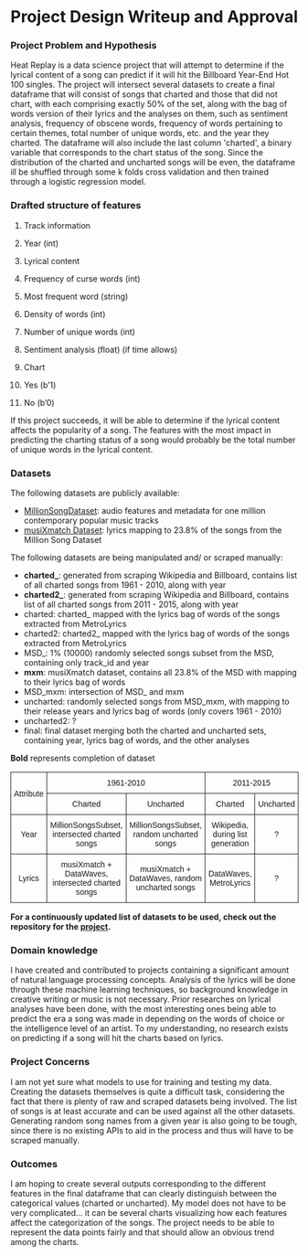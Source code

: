 # Project Design Writeup and Approval

### Project Problem and Hypothesis

Heat Replay is a data science project that will attempt to determine if the lyrical content of a song can predict 
if it will hit the Billboard Year-End Hot 100 singles. The project will intersect several datasets to create a final
dataframe that will consist of songs that charted and those that did not chart, with each comprising exactly 50% of 
the set, along with the bag of words version of their lyrics and the analyses on them, such as sentiment analysis, 
frequency of obscene words, frequency of words pertaining to certain themes, total number of unique words, etc. and 
the year they charted. The dataframe will also include the last column 'charted', a binary variable that corresponds
to the chart status of the song. Since the distribution of the charted and uncharted songs will be even, the dataframe
ill be shuffled through some k folds cross validation and then trained through a logistic regression model.

### Drafted structure of features

1. Track information
  1.  Year (int)

2.	Lyrical content
  1.	Frequency of curse words (int)
  2.	Most frequent word (string)
  3.	Density of words (int)
  4.	Number of unique words (int)
  5.  Sentiment analysis (float) (if time allows)

3.	Chart
  1.	Yes (b’1)
  2.	No (b’0)

If this project succeeds, it will be able to determine if the lyrical content affects the popularity of a song. The
features with the most impact in predicting the charting status of a song would probably be the total number of unique
words in the lyrical content.

### Datasets

The following datasets are publicly available:
- [MillionSongDataset](http://labrosa.ee.columbia.edu/millionsong/): 
audio features and metadata for one million contemporary popular music tracks
- [musiXmatch Dataset](http://labrosa.ee.columbia.edu/millionsong/musixmatch): 
lyrics mapping to 23.8% of the songs from the Million Song Dataset

The following datasets are being manipulated and/ or scraped manually:
- **charted_**: generated from scraping Wikipedia and Billboard, contains list of all charted songs from 1961 - 2010, along with year
- **charted2_**: generated from scraping Wikipedia and Billboard, contains list of all charted songs from 2011 - 2015, along with year
- charted: charted_ mapped with the lyrics bag of words of the songs extracted from MetroLyrics
- charted2: charted2_ mapped with the lyrics bag of words of the songs extracted from MetroLyrics
- MSD_: 1% (10000) randomly selected songs subset from the MSD, containing only track_id and year
- **mxm**: musiXmatch dataset, contains all 23.8% of the MSD with mapping to their lyrics bag of words
- MSD_mxm: intersection of MSD_ and mxm
- uncharted: randomly selected songs from MSD_mxm, with mapping to their release years and lyrics bag of words (only covers 1961 - 2010)
- uncharted2: ?
- final: final dataset merging both the charted and uncharted sets, containing year, lyrics bag of words, and the other analyses

**Bold** represents completion of dataset

<style type="text/css">
.tg  {border-collapse:collapse;border-spacing:0;}
.tg td{font-family:Arial, sans-serif;font-size:14px;padding:10px 5px;border-style:solid;border-width:1px;overflow:hidden;word-break:normal;}
.tg th{font-family:Arial, sans-serif;font-size:14px;font-weight:normal;padding:10px 5px;border-style:solid;border-width:1px;overflow:hidden;word-break:normal;}
.tg .tg-s6z2{text-align:center}
</style>
<table class="tg">
  <tr>
    <th class="tg-s6z2" rowspan="2">Attribute</th>
    <th class="tg-s6z2" colspan="2">1961-2010</th>
    <th class="tg-s6z2" colspan="2">2011-2015</th>
  </tr>
  <tr>
    <th class="tg-s6z2">Charted</th>
    <th class="tg-s6z2">Uncharted</th>
    <th class="tg-s6z2">Charted</th>
    <th class="tg-s6z2">Uncharted</th>
  </tr>
  <tr>
    <td class="tg-s6z2">Year</td>
    <td class="tg-s6z2">MillionSongsSubset, intersected charted songs</td>
    <td class="tg-s6z2">MillionSongsSubset, random uncharted songs</td>
    <td class="tg-s6z2">Wikipedia, during list generation</td>
    <td class="tg-s6z2">?</td>
  </tr>
  <tr>
    <td class="tg-s6z2">Lyrics</td>
    <td class="tg-s6z2">musiXmatch + DataWaves, intersected charted songs</td>
    <td class="tg-s6z2">musiXmatch + DataWaves, random uncharted songs</td>
    <td class="tg-s6z2">DataWaves, MetroLyrics</td>
    <td class="tg-s6z2">?</td>
  </tr>
</table>

**For a continuously updated list of datasets to be used, check out the repository for the
[project](https://github.com/kug3lblitz/Heat-Replay/tree/master/src/data).**

### Domain knowledge

I have created and contributed to projects containing a significant amount of natural language processing concepts.
Analysis of the lyrics will be done through these machine learning techniques, so background knowledge in creative
writing or music is not necessary. Prior researches on lyrical analyses have been done, with the most interesting ones
being able to predict the era a song was made in depending on the words of choice or the intelligence level of an artist.
To my understanding, no research exists on predicting if a song will hit the charts based on lyrics.

### Project Concerns

I am not yet sure what models to use for training and testing my data. Creating the datasets themselves
is quite a difficult task, considering the fact that there is plenty of raw and scraped datasets being involved.
The list of songs is at least accurate and can be used against all the other datasets. Generating random song 
names from a given year is also going to be tough, since there is no existing APIs to aid in the process and
thus will have to be scraped manually.

### Outcomes

I am hoping to create several outputs corresponding to the different features in the final dataframe that can
clearly distinguish between the categorical values (charted or uncharted). My model does not have to be very
complicated... it can be several charts visualizing how each features affect the categorization of the songs.
The project needs to be able to represent the data points fairly and that should allow an obvious trend among
the charts.
